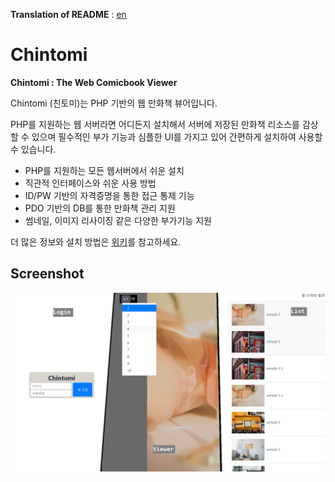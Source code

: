 **Translation of README** : [en](https://github.com/Dictor/Chintomi/README.md)

# Chintomi
**Chintomi : The Web Comicbook Viewer**

Chintomi (친토미)는 PHP 기반의 웹 만화책 뷰어입니다. 

PHP를 지원하는 웹 서버라면 어디든지 설치해서 서버에 저장된 만화책 리소스를 감상할 수 있으며 필수적인 부가 기능과 심플한 UI를 가지고 있어 간편하게 설치하여 사용할 수 있습니다.

* PHP를 지원하는 모든 웹서버에서 쉬운 설치
* 직관적 인터페이스와 쉬운 사용 방법
* ID/PW 기반의 자격증명을 통한 접근 통제 기능
* PDO 기반의 DB를 통한 만화책 관리 지원
* 썸네일, 이미지 리사이징 같은 다양한 부가기능 지원

더 많은 정보와 설치 방법은 [위키](https://wiki.chinchister.com/en:chintomi)를 참고하세요.

## Screenshot
![Demo Screenshot](https://github.com/Dictor/Chintomi/blob/master/demo_screenshot.png?raw=true)
